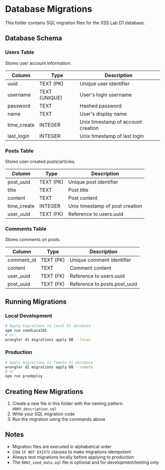 # Database Migrations

This folder contains SQL migration files for the XSS Lab D1 database.

## Database Schema

### Users Table
Stores user account information.

| Column | Type | Description |
|--------|------|-------------|
| uuid | TEXT (PK) | Unique user identifier |
| username | TEXT (UNIQUE) | User's login username |
| password | TEXT | Hashed password |
| name | TEXT | User's display name |
| time_create | INTEGER | Unix timestamp of account creation |
| last_login | INTEGER | Unix timestamp of last login |

### Posts Table
Stores user-created posts/articles.

| Column | Type | Description |
|--------|------|-------------|
| post_uuid | TEXT (PK) | Unique post identifier |
| title | TEXT | Post title |
| content | TEXT | Post content |
| time_create | INTEGER | Unix timestamp of post creation |
| user_uuid | TEXT (FK) | Reference to users.uuid |

### Comments Table
Stores comments on posts.

| Column | Type | Description |
|--------|------|-------------|
| comment_id | TEXT (PK) | Unique comment identifier |
| content | TEXT | Comment content |
| user_uuid | TEXT (FK) | Reference to users.uuid |
| post_uuid | TEXT (FK) | Reference to posts.post_uuid |

## Running Migrations

### Local Development
```bash
# Apply migrations to local D1 database
npm run seedLocalD1
# or
wrangler d1 migrations apply DB --local
```

### Production
```bash
# Apply migrations to remote D1 database
wrangler d1 migrations apply DB --remote
# or
npm run predeploy
```

## Creating New Migrations

1. Create a new file in this folder with the naming pattern: `000X_description.sql`
2. Write your SQL migration code
3. Run the migration using the commands above

## Notes

- Migration files are executed in alphabetical order
- Use `IF NOT EXISTS` clauses to make migrations idempotent
- Always test migrations locally before applying to production
- The `0002_seed_data.sql` file is optional and for development/testing only

